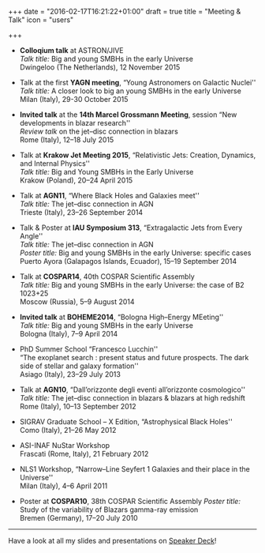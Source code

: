 +++
date = "2016-02-17T16:21:22+01:00"
draft = true
title = "Meeting & Talk"
icon = "users"

+++

- **Colloqium talk** at ASTRON/JIVE  
  *Talk title:* Big and young SMBHs in the early Universe  
  Dwingeloo (The Netherlands), 12 November 2015

- Talk at the first **YAGN meeting**, “Young Astronomers on Galactic Nuclei''  
  *Talk title:* A closer look to big an young SMBHs in the early Universe  
  Milan (Italy), 29-30 October 2015

- **Invited talk** at the **14th Marcel Grossmann Meeting**, session “New developments in blazar research''  
  *Review talk* on the jet–disc connection in blazars  
  Rome (Italy), 12–18 July 2015 

- Talk at **Krakow Jet Meeting 2015**, “Relativistic Jets: Creation, Dynamics, and Internal Physics''  
  *Talk title:* Big and Young SMBHs in the Early Universe  
  Krakow (Poland),  20–24 April 2015

- Talk at **AGN11**, “Where Black Holes and Galaxies meet''  
  *Talk title:* The jet–disc connection in AGN  
  Trieste (Italy), 23–26 September 2014

- Talk & Poster at **IAU Symposium 313**, “Extragalactic Jets from Every Angle''   
  *Talk title:* The jet–disc connection in AGN  
  *Poster title:* Big and young SMBHs in the early Universe: specific cases  
  Puerto Ayora (Galapagos Islands, Ecuador), 15–19 September 2014

- Talk at **COSPAR14**, 40th COSPAR Scientific Assembly   
  *Talk title:* Big and young SMBHs in the early Universe: the case of B2 1023+25  
  Moscow (Russia), 5–9 August 2014

- **Invited talk** at **BOHEME2014**, “Bologna High–Energy MEeting''  
  *Talk title:* Big and young SMBHs in the early Universe  
  Bologna (Italy), 7–9 April 2014

- PhD Summer School “Francesco Lucchin''  
  “The exoplanet search : present status and future prospects. The dark side of stellar and galaxy formation''  
  Asiago (Italy), 23–29 July 2013 

- Talk at **AGN10**, “Dall’orizzonte degli eventi all’orizzonte cosmologico''  
  *Talk title:* The jet–disc connection in blazars & blazars at high redshift  
  Rome (Italy), 10–13 September 2012 

- SIGRAV Graduate School – X Edition, “Astrophysical Black Holes''  
  Como (Italy), 21–26 May 2012

- ASI-INAF NuStar Workshop   
  Frascati (Rome, Italy), 21 February 2012

- NLS1 Workshop, “Narrow–Line Seyfert 1 Galaxies and their place in the Universe''  
  Milan (Italy), 4–6 April 2011 

- Poster at **COSPAR10**, 38th COSPAR Scientific Assembly 
  *Poster title:* Study of the variability of Blazars gamma-ray emission  
  Bremen (Germany), 17–20 July 2010

----

Have a look at all my slides and presentations on [Speaker Deck](https://speakerdeck.com/tulliasbarrato)!
